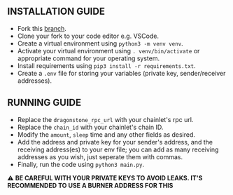 ## INSTALLATION GUIDE
- Fork this [branch](https://github.com/iamprecieee/saga-bot).
- Clone your fork to your code editor e.g. VSCode.
- Create a virtual environment using `python3 -m venv venv`.
- Activate your virtual environment using `. venv/bin/activate` or appropriate command for your operating system.
- Install requirements using `pip3 install -r requirements.txt`.
- Create a `.env` file for storing your variables (private key, sender/receiver addresses).

## RUNNING GUIDE
- Replace the `dragonstone_rpc_url` with your chainlet's rpc url.
- Replace the `chain_id` with your chainlet's chain ID.
- Modify the `amount`, `sleep` time and any other fields as desired.
- Add the address and private key for your sender's address, and the receiving address(es) to your env file; you can add as many receiving addresses as you wish, just seperate them with commas.
- Finally, run the code using `python3 main.py`.



⚠️ **BE CAREFUL WITH YOUR PRIVATE KEYS TO AVOID LEAKS. IT'S RECOMMENDED TO USE A BURNER ADDRESS FOR THIS**
